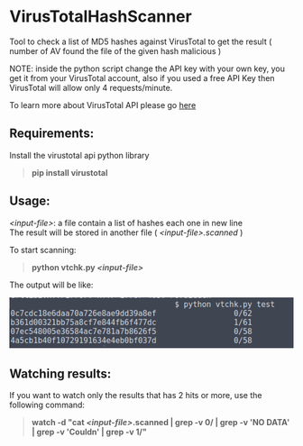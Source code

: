 # VirusTotalHashScanner
Tool to check a list of MD5 hashes against VirusTotal to get the result ( number of AV found the file of the given hash malicious )

NOTE: inside the python script change the API key with your own key, you get it from your VirusTotal account, also if you used a free API Key then VirusTotal will allow only 4 requests/minute.

To learn more about VirusTotal API please go [here](https://github.com/Gawen/virustotal)

## Requirements:

Install the virustotal api python library

>	**pip install virustotal**


## Usage:

*\<input-file\>*: a file contain a list of hashes each one in new line  
The result will be stored in another file ( *\<input-file\>.scanned* )

To start scanning:

> **python vtchk.py *\<input-file\>***

The output will be like:

![Results](https://github.com/salehmuhaysin/VirusTotalHashScanner/blob/master/Capture.PNG)

## Watching results:

If you want to watch only the results that has 2 hits or more, use the following command:

> **watch -d "cat *\<input-file\>*.scanned | grep -v 0/ | grep -v 'NO DATA' | grep -v 'Couldn' | grep -v 1/"**

